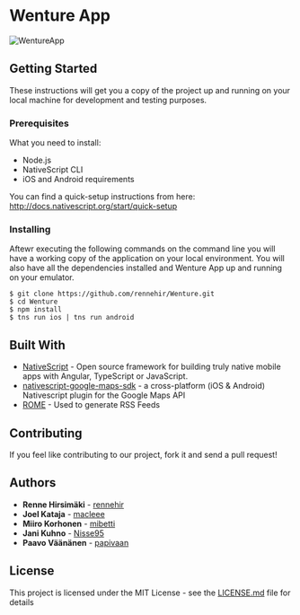 # Wenture App
<!---
One Paragraph of project description goes here
--->
![WentureApp](https://lh3.googleusercontent.com/Ws_Qy-R9tATdMYwsmKAMMFwVn-DjmYRTeeCf1u8FQE1O0MJox7I32C6TQxelfsYhkGeee8jNE5XMCr0=w3106-h1932)

## Getting Started

These instructions will get you a copy of the project up and running on your local machine for development and testing purposes.

### Prerequisites

What you need to install:
* Node.js
* NativeScript CLI
* iOS and Android requirements

You can find a quick-setup instructions from here: http://docs.nativescript.org/start/quick-setup


### Installing

Aftewr executing the following commands on the command line you will have a working copy of the application on your local environment. You will also have all the dependencies installed and Wenture App up and running on your emulator.

```
$ git clone https://github.com/rennehir/Wenture.git
$ cd Wenture
$ npm install
$ tns run ios | tns run android
```

## Built With

* [NativeScript](https://www.nativescript.org) - Open source framework for building truly native mobile apps with Angular, TypeScript or JavaScript.
* [nativescript-google-maps-sdk](https://github.com/dapriett/nativescript-google-maps-sdk) - a cross-platform (iOS & Android) Nativescript plugin for the Google Maps API
* [ROME](https://rometools.github.io/rome/) - Used to generate RSS Feeds


## Contributing

If you feel like contributing to our project, fork it and send a pull request!


## Authors

* **Renne Hirsimäki** - [rennehir](https://github.com/rennehir)
* **Joel Kataja** - [macleee](https://github.com/macleee)
* **Miiro Korhonen** - [mibetti](https://github.com/mibetti)
* **Jani Kuhno** - [Nisse95](https://github.com/Nisse95)
* **Paavo Väänänen** - [papivaan](https://github.com/papivaan)


## License

This project is licensed under the MIT License - see the [LICENSE.md](LICENSE.md) file for details

